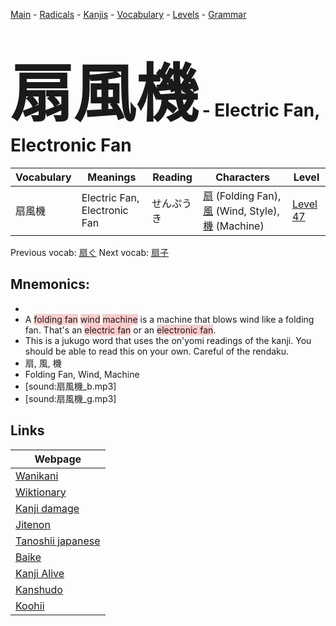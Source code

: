 <style> bigfont {font-size: 100px}</style>
[Main](../README.md) -
[Radicals](../radicals.md) -
[Kanjis](../kanjis.md) -
[Vocabulary](../vocabulary.md) -
[Levels](../levels.md) -
[Grammar](../grammar.md)
# <bigfont> 扇風機</bigfont> - Electric Fan, Electronic Fan 

| Vocabulary | Meanings | Reading | Characters | Level |
| --- | --- | --- | --- | --- |
| 扇風機 | Electric Fan, Electronic Fan | せんぷうき |  [扇](../kanjis/扇.md) (Folding Fan), [風](../kanjis/風.md) (Wind, Style), [機](../kanjis/機.md) (Machine) | [Level 47](../levels/wk_level47.md) |

Previous vocab: [扇ぐ](扇ぐ.md) Next vocab: [扇子](扇子.md) 

## Mnemonics:

* 
* A <span style="background-color:#ffcccb"> folding fan</span> <span style="background-color:#ffcccb"> wind</span> <span style="background-color:#ffcccb"> machine</span> is a machine that blows wind like a folding fan. That's an <span style="background-color:#ffcccb"> electric fan</span> or an <span style="background-color:#ffcccb"> electronic fan</span>.
* This is a jukugo word that uses the on'yomi readings of the kanji. You should be able to read this on your own. Careful of the rendaku.
* 扇, 風, 機
* Folding Fan, Wind, Machine
* [sound:扇風機_b.mp3]
* [sound:扇風機_g.mp3]


## Links 

| Webpage |
| --- |
| [Wanikani          ](https://www.wanikani.com/kanji/扇風機) |
| [Wiktionary        ](https://en.wiktionary.org/wiki/扇風機) |
| [Kanji damage      ](http://www.kanjidamage.com/kanji/search?utf8=✓&q=扇風機) |
| [Jitenon           ](https://jitenon.com/kanji/扇風機) |
| [Tanoshii japanese ](https://www.tanoshiijapanese.com/dictionary/kanji.cfm?k=扇風機) |
| [Baike             ](https://baike.baidu.com/item/扇風機) |
| [Kanji Alive       ](https://app.kanjialive.com/扇風機) |
| [Kanshudo          ](https://www.kanshudo.com/searchmn?q=扇風機) |
| [Koohii            ](https://kanji.koohii.com/study/kanji/扇風機) |

